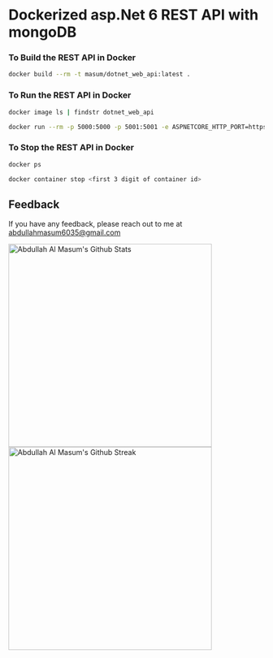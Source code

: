 ﻿# Dockerized asp.Net 6 REST API with mongoDB

### To Build the REST API in Docker
```bash
docker build --rm -t masum/dotnet_web_api:latest .
```

### To Run the REST API in Docker
```bash
docker image ls | findstr dotnet_web_api

docker run --rm -p 5000:5000 -p 5001:5001 -e ASPNETCORE_HTTP_PORT=https://+:5001 -e ASPNETCORE_URLS=http://+:5000 masum/dotnet_web_api
```

### To Stop the REST API in Docker
```bash
docker ps

docker container stop <first 3 digit of container id>
```

## Feedback

If you have any feedback, please reach out to me at abdullahmasum6035@gmail.com

<a href="https://github.com/MasumBhai"><img alt="Abdullah Al Masum's Github Stats" src="https://github-readme-stats.vercel.app/api?username=masumBhai&show_icons=true&count_private=true&theme=great-gatsby" width=400></a>
<a href="https://github.com/MasumBhai"><img alt="Abdullah Al Masum's Github Streak" src="https://github-readme-streak-stats.herokuapp.com?user=MasumBhai&theme=vision-friendly-dark&fire=DD2727&sideNums=CD5CDD" width=400></a>

